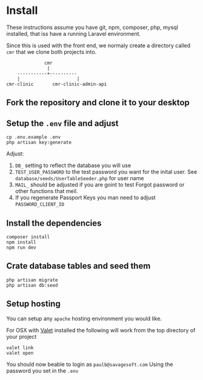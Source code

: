 # Install

These instructions assume you have git, npm, composer, php, mysql installed, that iss have a running Laravel environment.


Since this is used with the front end, we normaly create a directory called `cmr`
that we clone both projects into. 

```
              cmr
               |
    -----------+----------
    |                     |
cmr-clinic       cmr-clinic-admin-api
```
## Fork the repository and clone it to your desktop

## Setup the `.env` file and adjust

```
cp .env.example .env
php artisan key:generate
```

Adjust:

1. `DB_` setting to reflect the database you will use
2. `TEST_USER_PASSWORD` to the test password you want for the inital user. 
    See `database/seeds/UserTableSeeder.php` for user name
3. `MAIL_` should be adjusted if you are goint to test Forgot password or other functions that meil.    
3. If you regenerate Passport Keys you man need to adjust `PASSWORD_CLIENT_ID`

## Install the dependencies

```
composer install
npm install
npm run dev
```

## Crate database tables and seed them

```
php artisan migrate
php artisan db:seed
```

## Setup hosting

You can setup any `apache` hosting environment you would like.

For OSX with [Valet](https://laravel.com/docs/5.8/valet) installed the following will work from the 
top directory of your project

```
valet link
valet open
```

You should now beable to login as `paulb@savagesoft.com`  Using the password you set in the `.env`



